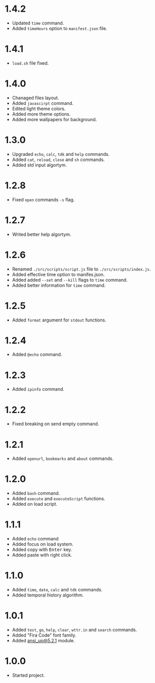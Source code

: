 # 1.4.2

- Updated `time` command.
- Added `timeHours` option to `manifest.json` file.

# 1.4.1

- `load.sh` file fixed.

# 1.4.0

- Chanaged files layout.
- Added `javascirpt` command.
- Edited light theme colors.
- Added more theme options.
- Added more wallpapers for background.

# 1.3.0

- Upgraded `echo`, `calc`, `tdk` and `help` commands.
- Added `cat`, `reload`, `close` and `sh` commands.
- Added std input algortym.

# 1.2.8

- Fixed `open` commands `-s` flag.

# 1.2.7

- Writed better help algortym.

# 1.2.6

- Renamed `./src/scripts/script.js` file to `./src/scripts/index.js`.
- Added effective time option to manifes.json.
- Added added `--set` and `--kill` flags to `time` command.
- Added better information for `time` command.

# 1.2.5

- Added `format` argument for `stdout` functions.

# 1.2.4

- Added `@echo` command.

# 1.2.3

- Added `ipinfo` command.

# 1.2.2

- Fixed breaking on send empty command.

# 1.2.1

- Added `openurl`, `bookmarks` and `about` commands.

# 1.2.0

- Added `bash` command.
- Added `execute` and `executeScript` functions.
- Added on load script.

# 1.1.1

- Added `echo` command
- Added focus on load system.
- Added copy with <kbd>Enter</kbd> key.
- Added paste with right click.

# 1.1.0

- Added `time`, `date`, `calc` and `tdk` commands.
- Added temporal history algorithm.

# 1.0.1

- Added `test`, `go`, `help`, `clear`, `wttr.in` and `search` commands.
- Added "Fira Code" font family.
- Added [ansi_up@5.2.1](https://www.npmjs.com/package/ansi_up/v/5.2.1) module.

# 1.0.0

- Started project.
